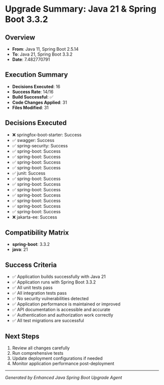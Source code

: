 # Upgrade Summary: Java 21 & Spring Boot 3.3.2

## Overview
- **From**: Java 11, Spring Boot 2.5.14
- **To**: Java 21, Spring Boot 3.3.2
- **Date**: 7.482770791

## Execution Summary
- **Decisions Executed**: 16
- **Success Rate**: 14/16
- **Build Successful**: ✅
- **Code Changes Applied**: 31
- **Files Modified**: 31

## Decisions Executed
- ❌ springfox-boot-starter: Success
- ✅ swagger: Success
- ✅ spring-security: Success
- ✅ spring-boot: Success
- ✅ spring-boot: Success
- ✅ spring-boot: Success
- ✅ spring-boot: Success
- ✅ junit: Success
- ✅ spring-boot: Success
- ✅ spring-boot: Success
- ✅ spring-boot: Success
- ✅ spring-boot: Success
- ✅ spring-boot: Success
- ✅ spring-boot: Success
- ✅ spring-boot: Success
- ❌ jakarta-ee: Success

## Compatibility Matrix
- **spring-boot**: 3.3.2
- **java**: 21

## Success Criteria
- ✅ Application builds successfully with Java 21
- ✅ Application runs with Spring Boot 3.3.2
- ✅ All unit tests pass
- ✅ All integration tests pass
- ✅ No security vulnerabilities detected
- ✅ Application performance is maintained or improved
- ✅ API documentation is accessible and accurate
- ✅ Authentication and authorization work correctly
- ✅ All test migrations are successful

## Next Steps
1. Review all changes carefully
2. Run comprehensive tests
3. Update deployment configurations if needed
4. Monitor application performance post-deployment

---
*Generated by Enhanced Java Spring Boot Upgrade Agent*
